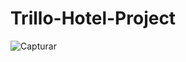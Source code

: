# Trillo-Hotel-Project
![Capturar](https://user-images.githubusercontent.com/38643231/114554353-89f00700-9c5e-11eb-841d-0999943eb0ec.PNG)
